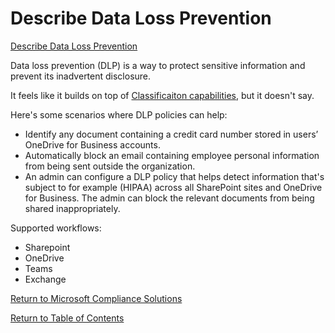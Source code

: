 # Describe Data Loss Prevention

[Describe Data Loss Prevention](https://docs.microsoft.com/en-us/learn/modules/describe-information-protection-governance-capabilities-microsoft-365/5-describe-data-loss-prevention)

Data loss prevention (DLP) is a way to protect sensitive information and prevent its inadvertent disclosure. 

It feels like it builds on top of [Classificaiton capabilities](21-Describe-data-classification-capabilities.md), but it doesn't say.

Here's some scenarios where DLP policies can help:
* Identify any document containing a credit card number stored in users’ OneDrive for Business accounts.
* Automatically block an email containing employee personal information from being sent outside the organization.
* An admin can configure a DLP policy that helps detect information that's subject to for example (HIPAA) across all SharePoint sites and OneDrive for Business. The admin can block the relevant documents from being shared inappropriately.

Supported workflows:
* Sharepoint
* OneDrive
* Teams
* Exchange


[Return to Microsoft Compliance Solutions](README.md)

[Return to Table of Contents](../README.md)